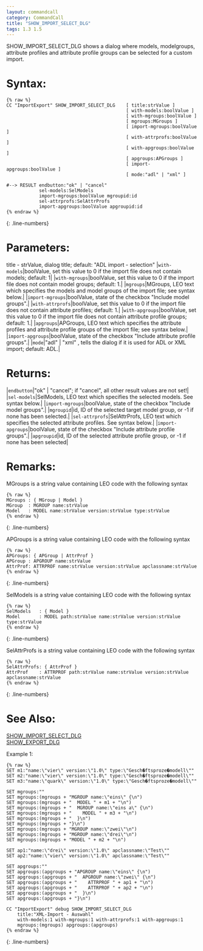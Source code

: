 ```yaml
---
layout: commandcall
category: CommandCall
title: "SHOW_IMPORT_SELECT_DLG"
tags: 1.3 1.5
---
```


SHOW_IMPORT_SELECT_DLG shows a dialog where models, modelgroups, attribute profiles and attribute profile groups can be selected for a custom import.


# Syntax:  

```adoscript
{% raw %}
CC "ImportExport" SHOW_IMPORT_SELECT_DLG 	[ title:strValue ]
											[ with-models:boolValue ]
											[ with-mgroups:boolValue ]
											[ mgroups:MGroups ]
											[ import-mgroups:boolValue ]
											[ with-attrprofs:boolValue ]
											[ with-apgroups:boolValue ]
											[ apgroups:APGroups ]
											[ import-apgroups:boolValue ]
											[ mode:"adl" | "xml" ] 

#--> RESULT endbutton:"ok" | "cancel"
			sel-models:SelModels 
			import-mgroups:boolValue mgroupid:id
			sel-attrprofs:SelAttrProfs 
			import-apgroups:boolValue apgroupid:id
{% endraw %}
```
{: .line-numbers}

# Parameters:  

title - strValue, dialog title; default: "ADL import - selection"
|`with-models`|boolValue, set this value to 0 if the import file does not contain models; default: 1|
|`with-mgroups`|boolValue, set this value to 0 if the import file does not contain model groups; default: 1.|
|`mgroups`|MGroups, LEO text which specifies the models and model groups of the import file; see syntax below.|
|`import-mgroups`|boolValue, state of the checkbox "Include model groups".|
|`with-attrprofs`|boolValue, set this value to 0 if the import file does not contain attribute profiles; default: 1.|
|`with-apgroups`|boolValue, set this value to 0 if the import file does not contain attribute profile groups; default: 1.|
|`apgroups`|APGroups, LEO text which specifies the attribute profiles and attribute profile groups of the import file; see syntax below.|
|`import-apgroups`|boolValue, state of the checkbox "Include attribute profile groups".|
|`mode`|"adl" | "xml" , tells the dialog if it is used for ADL or XML import; default: ADL.|

# Returns:  

|`endbutton`|"ok" | "cancel"; if "cancel", all other result values are not set!|
|`sel-models`|SelModels, LEO text which specifies the selected models. See syntax below.|
|`import-mgroups`|boolValue, state of the checkbox "Include model groups".|
|`mgroupid`|id, ID of the selected target model group, or -1 if none has been selected.|
|`sel-attrprofs`|SelAttrProfs, LEO text which specifies the selected attribute profiles. See syntax below.|
|`import-apgroups`|boolValue, state of the checkbox "Include attribute profile groups".|
|`apgroupid`|id, ID of the selected attribute profile group, or -1 if none has been selected|

# Remarks:  
MGroups is a string value containing LEO code with the following syntax  
```adoscript
{% raw %}
MGroups	: { MGroup | Model }
MGroup 	: MGROUP name:strValue
Model 	: MODEL name:strValue version:strValue type:strValue
{% endraw %}
```
{: .line-numbers}

APGroups is a string value containing LEO code with the following syntax  
```adoscript
{% raw %}
APGroups: { APGroup | AttrProf }
APGroup	: APGROUP name:strValue
AttrProf: ATTRPROF name:strValue version:strValue apclassname:strValue
{% endraw %}
```
{: .line-numbers}

SelModels is a string value containing LEO code with the following syntax  
```adoscript
{% raw %}
SelModels	: { Model }
Model 		: MODEL path:strValue name:strValue version:strValue type:strValue
{% endraw %}
```
{: .line-numbers}

SelAttrProfs is a string value containing LEO code with the following syntax  
```adoscript
{% raw %}
SelAttrProfs: { AttrProf }
AttrProf	: ATTRPROF path:strValue name:strValue version:strValue apclassname:strValue
{% endraw %}
```
{: .line-numbers}

# See Also:  

[SHOW_IMPORT_SELECT_DLG](show_import_select_dlg.html "SHOW_IMPORT_SELECT_DLG")  
[SHOW_EXPORT_DLG](show_export_dlg.html "SHOW_EXPORT_DLG")  


Example 1:

```adoscript
{% raw %}
SET m1:"name:\"vier\" version:\"1.0\" type:\"Gesch�ftsproze�modell\""
SET m2:"name:\"vier\" version:\"1.0\" type:\"Gesch�ftsproze�modell\""
SET m3:"name:\"quark\" version:\"1.0\" type:\"Gesch�ftsproze�modell\""

SET mgroups:""
SET mgroups:(mgroups + "MGROUP name:\"eins\" {\n")
SET mgroups:(mgroups + "  MODEL " + m1 + "\n")
SET mgroups:(mgroups + "  MGROUP name:\"eins a\" {\n")
SET mgroups:(mgroups + "    MODEL " + m3 + "\n")
SET mgroups:(mgroups + "  }\n")
SET mgroups:(mgroups + "}\n")
SET mgroups:(mgroups + "MGROUP name:\"zwei\"\n")
SET mgroups:(mgroups + "MGROUP name:\"drei\"\n")
SET mgroups:(mgroups + "MODEL " + m2 + "\n")

SET ap1:"name:\"drei\" version:\"1.0\" apclassname:\"Test\""
SET ap2:"name:\"vier\" version:\"1.0\" apclassname:\"Test\""

SET apgroups:""
SET apgroups:(apgroups + "APGROUP name:\"eins\" {\n")
SET apgroups:(apgroups + "  APGROUP name:\"zwei\" {\n")
SET apgroups:(apgroups + "    ATTRPROF " + ap1 + "\n")
SET apgroups:(apgroups + "    ATTRPROF " + ap2 + "\n")
SET apgroups:(apgroups + "  }\n")
SET apgroups:(apgroups + "}\n")

CC "ImportExport" debug SHOW_IMPORT_SELECT_DLG
    title:"XML-Import - Auswahl"
    with-models:1 with-mgroups:1 with-attrprofs:1 with-apgroups:1
    mgroups:(mgroups) apgroups:(apgroups)
{% endraw %}
```
{: .line-numbers}

